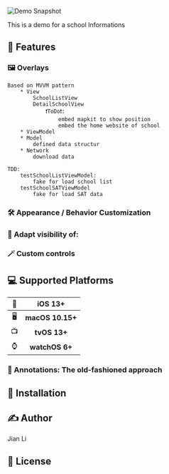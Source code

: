 ![Demo Snapshot](https://github.com/jala886/20220531-jian-li-NYCSchools/tree/main/Demo%20Snapshot)

This is  a demo for a school Informations 


## 🚀 Features

### 🖼 Overlays
```
Based on MVVM pattern
    * View
        SchoolListView
        DetailSchoolView
            ❗️ToDo❗️:
                embed mapkit to show position
                embed the home website of school
    * ViewModel
    * Model
        defined data structur
    * Network
        download data

TDD:
    testSchoolListViewModel:
        fake for load school list
    testSchoolSATViewModel
        fake for load SAT data
```
### 🛠 Appearance / Behavior Customization

### 👀 Adapt visibility of:


### 🪄 Custom controls


## 💻 Supported Platforms

| 📱 | iOS 13+ |
| :-: | :-: |
| 🖥 | **macOS 10.15+** | 
| 📺 | **tvOS 13+** |
| ⌚️ | **watchOS 6+** |



### 📌 Annotations: The old-fashioned approach



## 🔩 Installation


## ✍️ Author

Jian Li

## 📄 License

